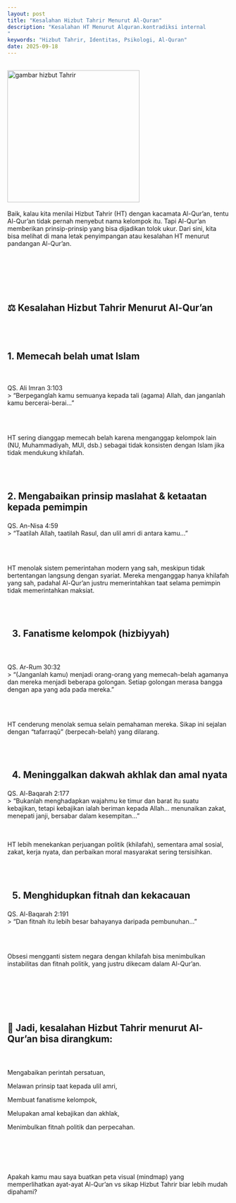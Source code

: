 ```yaml
---
layout: post
title: "Kesalahan Hizbut Tahrir Menurut Al-Quran"
description: "Kesalahan HT Menurut Alquran.kontradiksi internal
"
keywords: "Hizbut Tahrir, Identitas, Psikologi, Al-Quran"
date: 2025-09-18
---
```


<br/><img src="{{ site.url }}/gambar/g6.png" alt="gambar hizbut Tahrir" width="300" /><br><br/>
Baik, kalau kita menilai Hizbut Tahrir (HT) dengan kacamata Al-Qur’an, tentu Al-Qur’an tidak pernah menyebut nama kelompok itu. Tapi Al-Qur’an memberikan prinsip-prinsip yang bisa dijadikan tolok ukur. Dari sini, kita bisa melihat di mana letak penyimpangan atau kesalahan HT menurut pandangan Al-Qur’an.

<br><br/>

<br><br/><h2>
⚖️ Kesalahan Hizbut Tahrir Menurut Al-Qur’an
</h2><br><br/><h2>
1. Memecah belah umat Islam
</h2><br><br/>
QS. Ali Imran 3:103
<br>
> “Berpeganglah kamu semuanya kepada tali (agama) Allah, dan janganlah kamu bercerai-berai...”

<br><br/>

HT sering dianggap memecah belah karena menganggap kelompok lain (NU, Muhammadiyah, MUI, dsb.) sebagai tidak konsisten dengan Islam jika tidak mendukung khilafah.


<br><br/><h2>
2. Mengabaikan prinsip maslahat & ketaatan kepada pemimpin
</h2>
QS. An-Nisa 4:59
<br>
> “Taatilah Allah, taatilah Rasul, dan ulil amri di antara kamu...”

<br><br/>

HT menolak sistem pemerintahan modern yang sah, meskipun tidak bertentangan langsung dengan syariat. Mereka menganggap hanya khilafah yang sah, padahal Al-Qur’an justru memerintahkan taat selama pemimpin tidak memerintahkan maksiat.

<br><br/><h2>

3. Fanatisme kelompok (hizbiyyah)
</h2><br><br/>
QS. Ar-Rum 30:32
<br>
> “(Janganlah kamu) menjadi orang-orang yang memecah-belah agamanya dan mereka menjadi beberapa golongan. Setiap golongan merasa bangga dengan apa yang ada pada mereka.”

<br><br/>

HT cenderung menolak semua selain pemahaman mereka. Sikap ini sejalan dengan “tafarraqū” (berpecah-belah) yang dilarang.

<br><br/><h2>

4. Meninggalkan dakwah akhlak dan amal nyata
</h2>
QS. Al-Baqarah 2:177
<br>
> “Bukanlah menghadapkan wajahmu ke timur dan barat itu suatu kebajikan, tetapi kebajikan ialah beriman kepada Allah... menunaikan zakat, menepati janji, bersabar dalam kesempitan...”


<br><br/>
HT lebih menekankan perjuangan politik (khilafah), sementara amal sosial, zakat, kerja nyata, dan perbaikan moral masyarakat sering tersisihkan.

<br><br/><h2>

5. Menghidupkan fitnah dan kekacauan
</h2>
QS. Al-Baqarah 2:191
<br>
> “Dan fitnah itu lebih besar bahayanya daripada pembunuhan...”

<br><br/>

Obsesi mengganti sistem negara dengan khilafah bisa menimbulkan instabilitas dan fitnah politik, yang justru dikecam dalam Al-Qur’an.


<br><br/>



<br><br/><h2>
📌 Jadi, kesalahan Hizbut Tahrir menurut Al-Qur’an bisa dirangkum:
</h2><br><br/>
Mengabaikan perintah persatuan,

Melawan prinsip taat kepada ulil amri,

Membuat fanatisme kelompok,

Melupakan amal kebajikan dan akhlak,

Menimbulkan fitnah politik dan perpecahan.


<br><br/>

<br><br/>
Apakah kamu mau saya buatkan peta visual (mindmap) yang memperlihatkan ayat-ayat Al-Qur’an vs sikap Hizbut Tahrir biar lebih mudah dipahami?

<br><br/>

